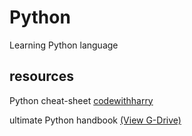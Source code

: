 # Python

Learning Python language

## **resources**

Python cheat-sheet [codewithharry](https://www.codewithharry.com/blogpost/python-cheatsheet)

ultimate Python handbook [(View G-Drive)](https://drive.google.com/file/d/1M_CPPJbbTfc4NKUqXGS2FA5fePnY3sGr/view?usp=drivesdk)
